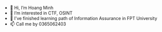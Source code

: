 - 👋 Hi, I’m Hoang Minh
- 👀 I’m interested in CTF, OSINT
- 🌱 I've finished learning path of Information Assurance in FPT University
- 📫 Call me by 0365062403

<!---
hnim-gnaoh/hnim-gnaoh is a ✨ special ✨ repository because its `README.md` (this file) appears on your GitHub profile.
You can click the Preview link to take a look at your changes.
--->

